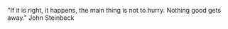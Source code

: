
"If it is right, it happens, the main thing is not to hurry. Nothing good gets away." John Steinbeck